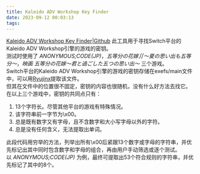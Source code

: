 ```yaml
---
title: Kaleido ADV Workshop Key Finder
date: 2023-09-12 00:03:13
tags:
---
```

[Kaleido ADV Workshop Key Finder|Github](https://github.com/Manicsteiner/KaleidoKeyFinderSwitch)
此工具用于寻找Switch平台的Kaleido ADV Workshop引擎的游戏的密钥。  
测试时使用了 _ANONYMOUS;CODE(JP)_，_五等分の花嫁∬～夏の思い出も五等分～_，_映画 五等分の花嫁～君と過ごした五つの思い出～_ 三个游戏。  
Switch平台的Kaleido ADV Workshop引擎的游戏的密钥存储在exefs/main文件中，可以用[Ryujinx](https://github.com/Ryujinx/Ryujinx)提取该文件。  
但其在文件中的位置很不固定，密钥的内容也很随机，没有什么好方法去找它。  
在以上三个游戏中，密钥的共同点只有：  
 1. 13个字符长。尽管其他平台的游戏有特殊情况。  
 2. 该字符串前一字节为\\x00。  
 3. 总是既有数字又有字母，且不含数字和大小写字母以外的字符。  
 4. 总是没有任何含义，无法提取出单词。  

此段代码用穷举的方法，列举出所有\\x00后紧跟13个数字或字母的字符串，并优先标记出其中同时包含数字和字母的组合，再由用户手动筛选或逐个测试。  
以 _ANONYMOUS;CODE(JP)_ 为例，最终可提取出53个符合规则的字符串，并优先标记了其中的8个。  